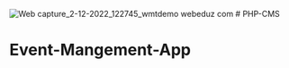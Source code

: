 ![Web capture_2-12-2022_122745_wmtdemo webeduz com](https://user-images.githubusercontent.com/101453482/205234035-11bc6d1a-52a2-4b43-a896-d12e98b79718.jpeg)
﻿# PHP-CMS
# Event-Mangement-App
